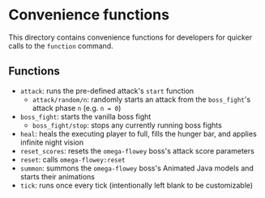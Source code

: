 # Convenience functions

This directory contains convenience functions for developers for quicker calls to the `function` command.

## Functions

- `attack`: runs the pre-defined attack's `start` function
  - `attack/random/n`: randomly starts an attack from the `boss_fight`'s attack phase `n` (e.g. `n = 0`)
- `boss_fight`: starts the vanilla boss fight
  - `boss_fight/stop`: stops any currently running boss fights
- `heal`: heals the executing player to full, fills the hunger bar, and applies infinite night vision
- `reset_scores`: resets the `omega-flowey` boss's attack score parameters
- `reset`: calls `omega-flowey:reset`
- `summon`: summons the `omega-flowey` boss's Animated Java models and starts their animations
- `tick`: runs once every tick (intentionally left blank to be customizable)
